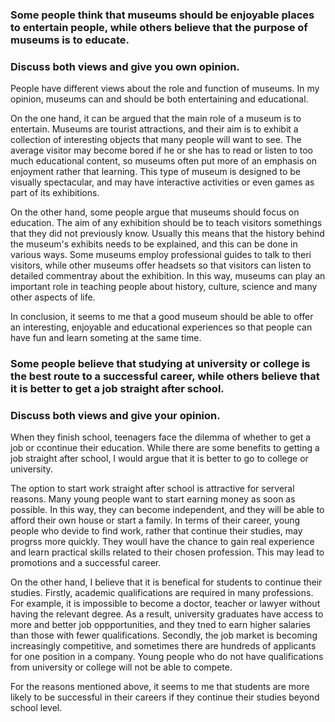 ### Some people think that museums should be enjoyable places to entertain people, while others believe that the purpose of museums is to educate.
### Discuss both views and give you own opinion.

People have different views about the role and function of museums. In my opinion, museums can and should be both entertaining and educational.

On the one hand, it can be argued that the main role of a museum is to entertain. Museums are tourist attractions, and their aim is to exhibit a collection of interesting objects that many people will want to see. The average visitor may become bored if he or she has to read or listen to too much educational content, so museums often put more of an emphasis on enjoyment rather that learning. This type of museum is designed to be visually spectacular, and may have interactive activities or even games as part of its exhibitions. 

On the other hand, some people argue that museums should focus on education. The aim of any exhibition should be to teach visitors somethings that they did not previously know. Usually this means that the history behind the museum's exhibits needs to be explained, and this can be done in various ways. Some museums employ professional guides to talk to theri visitors, while other museums offer headsets so that visitors can listen to detailed commentray about the exhibition. In this way, museums can play an important role in teaching people about history, culture, science and many other aspects of life.

In conclusion, it seems to me that a good museum should be able to offer an interesting, enjoyable and educational experiences so that people can have fun and learn someting at the same time.



### Some people believe that studying at university or college is the best route to a successful career, while others believe that it is better to get a job straight after school. 
### Discuss both views and give your opinion.

When they finish school, teenagers face the dilemma of whether to get a job or ccontinue their education. While there are some benefits to getting a job straight after school, I would argue that it is better to go to college or university.

The option to start work straight after school is attractive for serveral reasons. Many young people want to  start earning money as soon as possible. In this way, they can become independent, and they will be able to afford their own house or start a family. In terms of their career, young people who devide to find work, rather that continue their studies, may progrss more quickly. They woull have the chance to gain real experience and learn practical skills related to their chosen profession. This may lead to promotions and a successful career.

On the other hand, I believe that it is benefical for students to continue their studies. Firstly, academic qualifications are required in many professions. For example, it is impossible to become a doctor, teacher or lawyer without having the relevant degree. As a result, university graduates have access to more and better job oppportunities, and they tned to earn higher salaries than those with fewer qualifications. Secondly, the job market is becoming increasingly competitive, and sometimes there are hundreds of applicants for one position in a company. Young people who do not have qualifications from university or college will not be able to compete.

For the reasons mentioned above, it seems to me that students are more likely to be successful in their careers if they continue their studies beyond school level.


